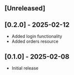 ## [Unreleased]

## [0.2.0] - 2025-02-12

- Added login functionality
- Added orders resource

## [0.1.0] - 2025-02-08

- Initial release
